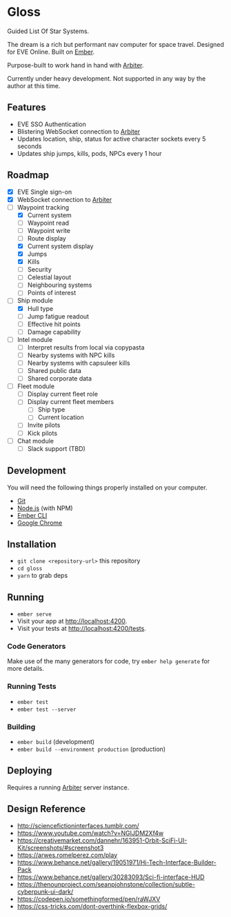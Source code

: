 # Gloss
Guided List Of Star Systems.

The dream is a rich but performant nav computer for space travel. Designed for EVE Online. Built on [Ember](http://emberjs.com).

Purpose-built to work hand in hand with [Arbiter](https://github.com/dougestey/arbiter).

Currently under heavy development. Not supported in any way by the author at this time.

## Features ##
- EVE SSO Authentication
- Blistering WebSocket connection to [Arbiter](https://github.com/dougestey/arbiter)
- Updates location, ship, status for active character sockets every 5 seconds
- Updates ship jumps, kills, pods, NPCs every 1 hour

## Roadmap
- [x] EVE Single sign-on
- [x] WebSocket connection to [Arbiter](https://github.com/dougestey/arbiter)
- [ ] Waypoint tracking
  - [x] Current system
  - [ ] Waypoint read
  - [ ] Waypoint write
  - [ ] Route display
  - [x] Current system display
  - [x] Jumps
  - [x] Kills
  - [ ] Security
  - [ ] Celestial layout
  - [ ] Neighbouring systems
  - [ ] Points of interest
- [ ] Ship module
  - [x] Hull type
  - [ ] Jump fatigue readout
  - [ ] Effective hit points
  - [ ] Damage capability
- [ ] Intel module
  - [ ] Interpret results from local via copypasta
  - [ ] Nearby systems with NPC kills
  - [ ] Nearby systems with capsuleer kills
  - [ ] Shared public data
  - [ ] Shared corporate data
- [ ] Fleet module
  - [ ] Display current fleet role
  - [ ] Display current fleet members
    - [ ] Ship type
    - [ ] Current location
  - [ ] Invite pilots
  - [ ] Kick pilots
- [ ] Chat module
  - [ ] Slack support (TBD)

## Development

You will need the following things properly installed on your computer.

* [Git](https://git-scm.com/)
* [Node.js](https://nodejs.org/) (with NPM)
* [Ember CLI](https://ember-cli.com/)
* [Google Chrome](https://google.com/chrome/)

## Installation

* `git clone <repository-url>` this repository
* `cd gloss`
* `yarn` to grab deps

## Running

* `ember serve`
* Visit your app at [http://localhost:4200](http://localhost:4200).
* Visit your tests at [http://localhost:4200/tests](http://localhost:4200/tests).

### Code Generators

Make use of the many generators for code, try `ember help generate` for more details.

### Running Tests

* `ember test`
* `ember test --server`

### Building

* `ember build` (development)
* `ember build --environment production` (production)

## Deploying

Requires a running [Arbiter](https://github.com/dougestey/arbiter) server instance.

## Design Reference
- http://sciencefictioninterfaces.tumblr.com/
- https://www.youtube.com/watch?v=NGIJDM2Xf4w
- https://creativemarket.com/dannehr/163951-Orbit-SciFi-UI-Kit/screenshots/#screenshot3
- https://arwes.romelperez.com/play
- https://www.behance.net/gallery/19051971/Hi-Tech-Interface-Builder-Pack
- https://www.behance.net/gallery/30283093/Sci-fi-interface-HUD
- https://thenounproject.com/seanpjohnstone/collection/subtle-cyberpunk-ui-dark/
- https://codepen.io/somethingformed/pen/raWJXV
- https://css-tricks.com/dont-overthink-flexbox-grids/
